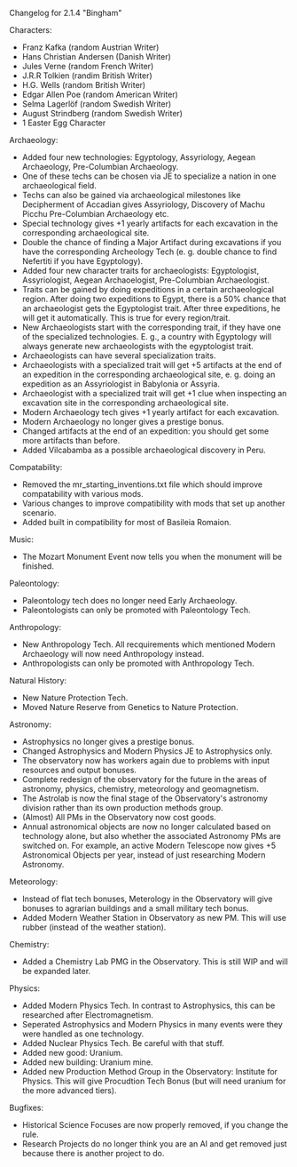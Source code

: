 Changelog for 2.1.4 "Bingham"

Characters:
- Franz Kafka (random Austrian Writer)
- Hans Christian Andersen (Danish Writer)
- Jules Verne (random French Writer)
- J.R.R Tolkien (randim British Writer)
- H.G. Wells (random British Writer)
- Edgar Allen Poe (random American Writer)
- Selma Lagerlöf (random Swedish Writer)
- August Strindberg (random Swedish Writer)
- 1 Easter Egg Character

Archaeology:
- Added four new technologies: Egyptology, Assyriology, Aegean Archaeology, Pre-Columbian Archaeology.
- One of these techs can be chosen via JE to specialize a nation in one archaeological field.
- Techs can also be gained via archaeological milestones like Decipherment of Accadian gives Assyriology, Discovery of Machu Picchu Pre-Columbian Archaeology etc.
- Special technology gives +1 yearly artifacts for each excavation in the corresponding archaeological site.
- Double the chance of finding a Major Artifact during excavations if you have the corresponding Archeology Tech (e. g. double chance to find Nefertiti if you have Egyptology).
- Added four new character traits for archaeologists: Egyptologist, Assyriologist, Aegean Archaoelogist, Pre-Columbian Archaeologist.
- Traits can be gained by doing expeditions in a certain archaeological region. After doing two expeditions to Egypt, there is a 50% chance that an archaeologist gets the Egyptologist trait. After three expeditions, he will get it automatically. This is true for every region/trait.
- New Archaeologists start with the corresponding trait, if they have one of the specialized technologies. E. g., a country with Egyptology will always generate new archaeologists with the egyptologist trait.
- Archaeologists can have several specialization traits.
- Archaeologists with a specialized trait will get +5 artifacts at the end of an expedition in the corresponding archaeological site, e. g. doing an expedition as an Assyriologist in Babylonia or Assyria.
- Archaeologist with a specialized trait will get +1 clue when inspecting an excavation site in the corresponding archaeological site.
- Modern Archaeology tech gives +1 yearly artifact for each excavation.
- Modern Archaeology no longer gives a prestige bonus.
- Changed artifacts at the end of an expedition: you should get some more artifacts than before.
- Added Vilcabamba as a possible archaeological discovery in Peru.

Compatability:
- Removed the mr_starting_inventions.txt file which should improve compatability with various mods.
- Various changes to improve compatibility with mods that set up another scenario.
- Added built in compatibility for most of Basileia Romaion.

Music:
- The Mozart Monument Event now tells you when the monument will be finished.

Paleontology:
- Paleontology tech does no longer need Early Archaeology.
- Paleontologists can only be promoted with Paleontology Tech.

Anthropology:
- New Anthropology Tech. All recquirements which mentioned Modern Archaeology will now need Anthropology instead.
- Anthropologists can only be promoted with Anthropology Tech.

Natural History:
- New Nature Protection Tech.
- Moved Nature Reserve from Genetics to Nature Protection.

Astronomy:
- Astrophysics no longer gives a prestige bonus.
- Changed Astrophysics and Modern Physics JE to Astrophysics only.
- The observatory now has workers again due to problems with input resources and output bonuses.
- Complete redesign of the observatory for the future in the areas of astronomy, physics, chemistry, meteorology and geomagnetism.
- The Astrolab is now the final stage of the Observatory's astronomy division rather than its own production methods group.
- (Almost) All PMs in the Observatory now cost goods.
- Annual astronomical objects are now no longer calculated based on technology alone, but also whether the associated Astronomy PMs are switched on. For example, an active Modern Telescope now gives +5 Astronomical Objects per year, instead of just researching Modern Astronomy.

Meteorology:
- Instead of flat tech bonuses, Meterology in the Observatory will give bonuses to agrarian buildings and a small military tech bonus.
- Added Modern Weather Station in Observatory as new PM. This will use rubber (instead of the weather station).

Chemistry:
- Added a Chemistry Lab PMG in the Observatory. This is still WIP and will be expanded later.

Physics:
- Added Modern Physics Tech. In contrast to Astrophysics, this can be researched after Electromagnetism.
- Seperated Astrophysics and Modern Physics in many events were they were handled as one technology.
- Added Nuclear Physics Tech. Be careful with that stuff.
- Added new good: Uranium.
- Added new building: Uranium mine.
- Added new Production Method Group in the Observatory: Institute for Physics. This will give Procudtion Tech Bonus (but will need uranium for the more advanced tiers).

Bugfixes:
- Historical Science Focuses are now properly removed, if you change the rule.
- Research Projects do no longer think you are an AI and get removed just because there is another project to do.
